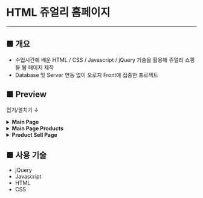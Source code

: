 <style>
    .img {
        border: 3px solid black;
    }
</style>

# HTML 쥬얼리 홈페이지

------------

## ■ 개요
- 수업시간에 배운 HTML / CSS / Javascript / jQuery 기술을 활용해 쥬얼리 쇼핑몰 웹 페이지 제작
- Database 및 Server 연동 없이 오로지 Front에 집중한 프로젝트

## ■ Preview
접기/펼치기 ↓
<details>
<summary><b>Main Page</b></summary>
<div markdown="1">
<figure>
    <div><b><i>■ Main Page</i></b></div>
    <img class="img" src="/README_IMG/main.PNG" width="70%" height="auto">
</figure>

</div>
</details>

<details>
<summary><b>Main Page Products</b></summary>
<div markdown="1">
<figure>
    <div><b><i>■ Main Page Products</i></b></div>
    <img class="img" src="/README_IMG/products.PNG" width="70%" height="auto">
</figure>

</div>
</details>

<details>
<summary><b>Product Sell Page</b></summary>
<div markdown="1">
<figure>
    <div><b><i>■ Product Sell Page</i></b></div>
    <img class="img" src="/README_IMG/product.PNG" width="70%" height="auto">
</figure>

</div>
</details>

## ■ 사용 기술
- jQuery
- Javascript
- HTML
- CSS
